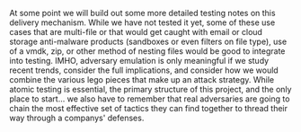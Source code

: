 At some point we will build out some more detailed testing notes on this delivery mechanism. While we have not tested it yet, some of these use cases that are multi-file or that would get caught with email or cloud storage anti-malware products (sandboxes or even filters on file type), use of a vmdk, zip, or other method of nesting files would be good to integrate into testing. IMHO, adversary emulation is only meaningful if we study recent trends, consider the full implications, and consider how we would combine the various lego pieces that make up an attack strategy. While atomic testing is essential, the primary structure of this project, and the only place to start... we also have to remember that real adversaries are going to chain the most effective set of tactics they can find together to thread their way through a companys' defenses.  
